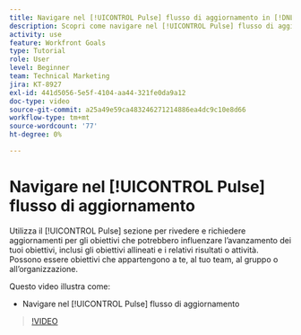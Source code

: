 ```yaml
---
title: Navigare nel [!UICONTROL Pulse] flusso di aggiornamento in [!DNL Goals]
description: Scopri come navigare nel [!UICONTROL Pulse] flusso di aggiornamento in [!DNL Goals].
activity: use
feature: Workfront Goals
type: Tutorial
role: User
level: Beginner
team: Technical Marketing
jira: KT-8927
exl-id: 441d5056-5e5f-4104-aa44-321fe0da9a12
doc-type: video
source-git-commit: a25a49e59ca483246271214886ea4dc9c10e8d66
workflow-type: tm+mt
source-wordcount: '77'
ht-degree: 0%

---
```


# Navigare nel [!UICONTROL Pulse] flusso di aggiornamento

Utilizza il [!UICONTROL Pulse] sezione per rivedere e richiedere aggiornamenti per gli obiettivi che potrebbero influenzare l’avanzamento dei tuoi obiettivi, inclusi gli obiettivi allineati e i relativi risultati o attività. Possono essere obiettivi che appartengono a te, al tuo team, al gruppo o all’organizzazione.

Questo video illustra come:

* Navigare nel [!UICONTROL Pulse] flusso di aggiornamento

>[!VIDEO](https://video.tv.adobe.com/v/335199/?quality=12&learn=on)
